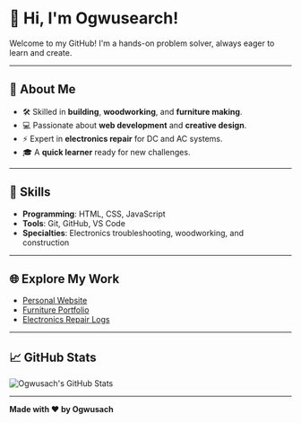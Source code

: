# 👋 Hi, I'm Ogwusearch!  

Welcome to my GitHub! I'm a hands-on problem solver, always eager to learn and create.  

---

## 🌟 About Me  
- 🛠️ Skilled in **building**, **woodworking**, and **furniture making**.  
- 💻 Passionate about **web development** and **creative design**.  
- ⚡ Expert in **electronics repair** for DC and AC systems.  
- 🎓 A **quick learner** ready for new challenges.  

---

## 🔧 Skills  
- **Programming**: HTML, CSS, JavaScript  
- **Tools**: Git, GitHub, VS Code  
- **Specialties**: Electronics troubleshooting, woodworking, and construction  

---

## 🌐 Explore My Work  
- [Personal Website](https://ogwusach.github.io/my-website/)  
- [Furniture Portfolio](https://github.com/Ogwusach/furniture-portfolio)  
- [Electronics Repair Logs](https://github.com/Ogwusach/electronics-repair)  

---

## 📈 GitHub Stats  
![Ogwusach's GitHub Stats](https://github-readme-stats.vercel.app/api?username=Ogwusach&show_icons=true&theme=radical)  

---

**Made with ❤️ by Ogwusach**  


